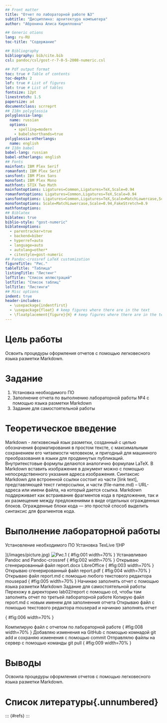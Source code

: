 ```yaml
---
## Front matter
title: "Отчет по лабораторной работе №3"
subtitle: "Дисциплина: архитектура компьютера"
author: "Абронина Алиса Кирилловна"

## Generic otions
lang: ru-RU
toc-title: "Содержание"

## Bibliography
bibliography: bib/cite.bib
csl: pandoc/csl/gost-r-7-0-5-2008-numeric.csl

## Pdf output format
toc: true # Table of contents
toc-depth: 2
lof: true # List of figures
lot: true # List of tables
fontsize: 12pt
linestretch: 1.5
papersize: a4
documentclass: scrreprt
## I18n polyglossia
polyglossia-lang:
  name: russian
  options:
	- spelling=modern
	- babelshorthands=true
polyglossia-otherlangs:
  name: english
## I18n babel
babel-lang: russian
babel-otherlangs: english
## Fonts
mainfont: IBM Plex Serif
romanfont: IBM Plex Serif
sansfont: IBM Plex Sans
monofont: IBM Plex Mono
mathfont: STIX Two Math
mainfontoptions: Ligatures=Common,Ligatures=TeX,Scale=0.94
romanfontoptions: Ligatures=Common,Ligatures=TeX,Scale=0.94
sansfontoptions: Ligatures=Common,Ligatures=TeX,Scale=MatchLowercase,Scale=0.94
monofontoptions: Scale=MatchLowercase,Scale=0.94,FakeStretch=0.9
mathfontoptions:
## Biblatex
biblatex: true
biblio-style: "gost-numeric"
biblatexoptions:
  - parentracker=true
  - backend=biber
  - hyperref=auto
  - language=auto
  - autolang=other*
  - citestyle=gost-numeric
## Pandoc-crossref LaTeX customization
figureTitle: "Рис."
tableTitle: "Таблица"
listingTitle: "Листинг"
lofTitle: "Список иллюстраций"
lotTitle: "Список таблиц"
lolTitle: "Листинги"
## Misc options
indent: true
header-includes:
  - \usepackage{indentfirst}
  - \usepackage{float} # keep figures where there are in the text
  - \floatplacement{figure}{H} # keep figures where there are in the text
---
```


# Цель работы
Освоить процедуры оформления отчетов с помощью легковесного языка разметки Markdown.

# Задание
1. Установка необходимого ПО
2. Заполнение отчета по выполнению лабораторной работы №4 с помощью
языка разметки Markdown
3. Задание для самостоятельной работы

# Теоретическое введение
Markdown - легковесный язык разметки, созданный с целью обозначения форматирования в простом тексте, с максимальным сохранением его читаемости
человеком, и пригодный для машинного преобразования в языки для продвинутых публикаций. Внутритекстовые формулы делаются аналогично формулам
LaTeX. В Markdown вставить изображение в документ можно с помощью непосредственного указания адреса изображения. Синтаксис Markdown для встроенной
ссылки состоит из части [link text], представляющей текст гиперссылки, и части (file-name.md) – URL-адреса или имени файла, на который дается ссылка.
Markdown поддерживает как встраивание фрагментов кода в предложение, так
и их размещение между предложениями в виде отдельных огражденных блоков. Огражденные блоки кода — это простой способ выделить синтаксис для
фрагментов кода.
                                                                   
# Выполнение лабораторной работы
Установление необходимого ПО
Установка TexLive
![HР






](/images/picture.jpg)
![Рис.1](/image/001)
{ #fig:001 width=70% }
Устанавливаю  Pandoc and Pandoc-crossref
{ #fig:002 width=70% }
Открываю сгенерированный файл report.docx LibreOffice 
{ #fig:003 width=70% }
Открываю сгенерированный файл report.pdf
{ #fig:004 width=70% }
Открываю файл report.md с помощью любого текстового редактора mousepad 
{ #fig:005 width=70% }
Начинаю заполнять отчет с помощью языка разметки Markdown
Задание для самостоятельной работы
Перехожу в директорию lab02/report с помощью cd, чтобы там заполнять
отчет по третьей лабораторной работе
Копирую файл report.md с новым именем для заполненния отчета
Открываю файл с помощью текстового редактора mousepad и начинаю заполнять отчет

{ #fig:006 width=70% }

Компилирую файл с отчетом по лабораторной работе
{ #fig:008 width=70% }
Добавляю изменения на GitHub с помощью комнадой git add и сохраняю изменения с помощью commit
Отправлялю файлы на сервер с помощью команды git pull
{ #fig:009 width=70% }
# Выводы

Освоила процедуры оформления отчетов с помощью легковесного языка разметки Markdown.

# Список литературы{.unnumbered}

::: {#refs}
:::
